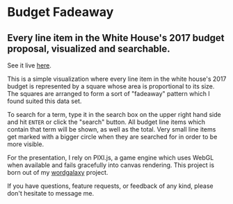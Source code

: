 # Budget Fadeaway 
## Every line item in the White House's 2017 budget proposal, visualized and searchable.
See it live [here](http://anthonygarvan.github.io/budgetfadeaway/).

This is a simple visualization where every line item in the white house's 2017 budget is represented by a square whose area is proportional to its size. The squares are arranged to form a sort of "fadeaway" pattern which I found suited this data set. 

To search for a term, type it in the search box on the upper right hand side and hit `ENTER` or click the "search" button. All budget line items which contain that term will be shown, as well as the total. Very small line items get marked with a bigger circle when they are searched for in order to be more visible.

For the presentation, I rely on PIXI.js, a game engine which uses WebGL when available and fails gracefully into canvas rendering.
This project is born out of my [wordgalaxy](https://github.com/anthonygarvan/wordgalaxy) project.

If you have questions, feature requests, or feedback of any kind, please don't hesitate to message me.

